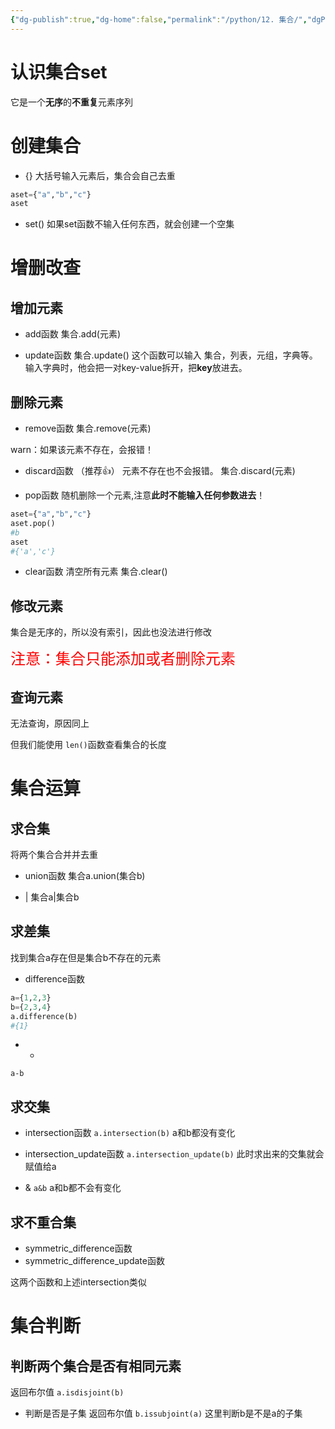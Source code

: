 ```yaml
---
{"dg-publish":true,"dg-home":false,"permalink":"/python/12. 集合/","dgPassFrontmatter":true,"created":"2024-10-26T21:13:57.528+08:00","updated":"2024-10-26T23:06:18.098+08:00"}
---
```


# 认识集合set
它是一个**无序**的**不重复**元素序列

# 创建集合
- {}
大括号输入元素后，集合会自己去重
```python
aset={"a","b","c"}
aset
```

- set()
如果set函数不输入任何东西，就会创建一个空集
# 增删改查
## 增加元素
- add函数
集合.add(元素)

- update函数
集合.update()
这个函数可以输入 集合，列表，元组，字典等。
输入字典时，他会把一对key-value拆开，把**key**放进去。

## 删除元素
- remove函数
集合.remove(元素)

warn：如果该元素不存在，会报错！


- discard函数 （推荐👍）
元素不存在也不会报错。
集合.discard(元素)

- pop函数
随机删除一个元素,注意**此时不能输入任何参数进去**！
```python
aset={"a","b","c"}
aset.pop()
#b
aset
#{'a','c'}
```

- clear函数
清空所有元素
集合.clear()

## 修改元素
集合是无序的，所以没有索引，因此也没法进行修改

<font color="red" size="5">注意：集合只能添加或者删除元素</font>

## 查询元素
无法查询，原因同上

但我们能使用 `len()`函数查看集合的长度

# 集合运算
## 求合集
将两个集合合并并去重
- union函数
集合a.union(集合b)

- |
集合a|集合b

## 求差集
找到集合a存在但是集合b不存在的元素
- difference函数
```python
a={1,2,3}
b={2,3,4}
a.difference(b)
#{1}
```

- -
`a-b`

## 求交集
- intersection函数
`a.intersection(b)`
a和b都没有变化

- intersection_update函数
`a.intersection_update(b)`
此时求出来的交集就会赋值给a

- &
`a&b`
a和b都不会有变化

## 求不重合集
- symmetric_difference函数
- symmetric_difference_update函数

这两个函数和上述intersection类似

# 集合判断
## 判断两个集合是否有相同元素
返回布尔值
`a.isdisjoint(b)`

- 判断是否是子集
返回布尔值
`b.issubjoint(a)`
这里判断b是不是a的子集

